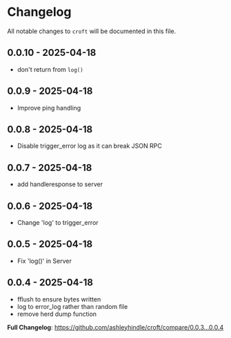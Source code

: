 # Changelog

All notable changes to `croft` will be documented in this file.

## 0.0.10 - 2025-04-18

- don't return from `log()`

## 0.0.9 - 2025-04-18

- Improve ping handling

## 0.0.8 - 2025-04-18

- Disable trigger_error log as it can break JSON RPC

## 0.0.7 - 2025-04-18

- add handleresponse to server

## 0.0.6 - 2025-04-18

- Change 'log' to trigger_error

## 0.0.5 - 2025-04-18

- Fix 'log()' in Server

## 0.0.4 - 2025-04-18

- fflush to ensure bytes written
- log to error_log rather than random file
- remove herd dump function

**Full Changelog**: https://github.com/ashleyhindle/croft/compare/0.0.3...0.0.4
